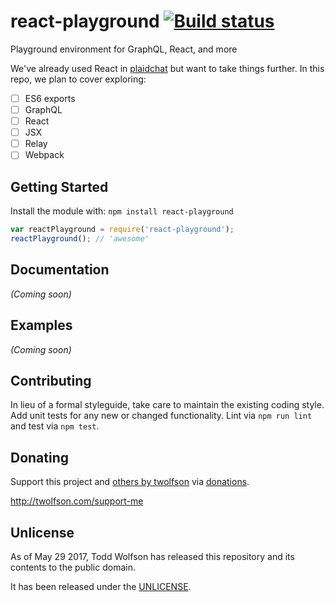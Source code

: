 # react-playground [![Build status](https://travis-ci.org/twolfson/react-playground.svg?branch=master)](https://travis-ci.org/twolfson/react-playground)

Playground environment for GraphQL, React, and more

We've already used React in [plaidchat][] but want to take things further. In this repo, we plan to cover exploring:

- [ ] ES6 exports
- [ ] GraphQL
- [ ] React
- [ ] JSX
- [ ] Relay
- [ ] Webpack

[plaidchat]: https://github.com/plaidchat/plaidchat/tree/v2.15.1

## Getting Started
Install the module with: `npm install react-playground`

```js
var reactPlayground = require('react-playground');
reactPlayground(); // 'awesome'
```

## Documentation
_(Coming soon)_

## Examples
_(Coming soon)_

## Contributing
In lieu of a formal styleguide, take care to maintain the existing coding style. Add unit tests for any new or changed functionality. Lint via `npm run lint` and test via `npm test`.

## Donating
Support this project and [others by twolfson][twolfson-projects] via [donations][twolfson-support-me].

<http://twolfson.com/support-me>

[twolfson-projects]: http://twolfson.com/projects
[twolfson-support-me]: http://twolfson.com/support-me

## Unlicense
As of May 29 2017, Todd Wolfson has released this repository and its contents to the public domain.

It has been released under the [UNLICENSE][].

[UNLICENSE]: UNLICENSE
